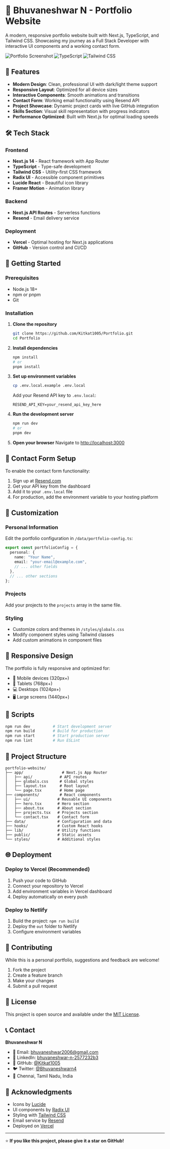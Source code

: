 # 🚀 Bhuvaneshwar N - Portfolio Website

A modern, responsive portfolio website built with Next.js, TypeScript, and Tailwind CSS. Showcasing my journey as a Full Stack Developer with interactive UI components and a working contact form.

![Portfolio Screenshot](https://img.shields.io/badge/Next.js-14.2.16-black?logo=next.js)
![TypeScript](https://img.shields.io/badge/TypeScript-5.0-blue?logo=typescript)
![Tailwind CSS](https://img.shields.io/badge/Tailwind_CSS-3.0-38B2AC?logo=tailwind-css)

## 🌟 Features

- **Modern Design**: Clean, professional UI with dark/light theme support
- **Responsive Layout**: Optimized for all device sizes
- **Interactive Components**: Smooth animations and transitions
- **Contact Form**: Working email functionality using Resend API
- **Project Showcase**: Dynamic project cards with live GitHub integration
- **Skills Section**: Visual skill representation with progress indicators
- **Performance Optimized**: Built with Next.js for optimal loading speeds

## 🛠️ Tech Stack

### Frontend

- **Next.js 14** - React framework with App Router
- **TypeScript** - Type-safe development
- **Tailwind CSS** - Utility-first CSS framework
- **Radix UI** - Accessible component primitives
- **Lucide React** - Beautiful icon library
- **Framer Motion** - Animation library

### Backend

- **Next.js API Routes** - Serverless functions
- **Resend** - Email delivery service

### Deployment

- **Vercel** - Optimal hosting for Next.js applications
- **GitHub** - Version control and CI/CD

## 🚀 Getting Started

### Prerequisites

- Node.js 18+
- npm or pnpm
- Git

### Installation

1. **Clone the repository**

   ```bash
   git clone https://github.com/Kitkat1005/Portfolio.git
   cd Portfolio
   ```

2. **Install dependencies**

   ```bash
   npm install
   # or
   pnpm install
   ```

3. **Set up environment variables**

   ```bash
   cp .env.local.example .env.local
   ```

   Add your Resend API key to `.env.local`:

   ```
   RESEND_API_KEY=your_resend_api_key_here
   ```

4. **Run the development server**

   ```bash
   npm run dev
   # or
   pnpm dev
   ```

5. **Open your browser**
   Navigate to [http://localhost:3000](http://localhost:3000)

## 📧 Contact Form Setup

To enable the contact form functionality:

1. Sign up at [Resend.com](https://resend.com/)
2. Get your API key from the dashboard
3. Add it to your `.env.local` file
4. For production, add the environment variable to your hosting platform

## 🎨 Customization

### Personal Information

Edit the portfolio configuration in `/data/portfolio-config.ts`:

```typescript
export const portfolioConfig = {
  personal: {
    name: "Your Name",
    email: "your-email@example.com",
    // ... other fields
  },
  // ... other sections
};
```

### Projects

Add your projects to the `projects` array in the same file.

### Styling

- Customize colors and themes in `/styles/globals.css`
- Modify component styles using Tailwind classes
- Add custom animations in component files

## 📱 Responsive Design

The portfolio is fully responsive and optimized for:

- 📱 Mobile devices (320px+)
- 📱 Tablets (768px+)
- 💻 Desktops (1024px+)
- 🖥️ Large screens (1440px+)

## 🔧 Scripts

```bash
npm run dev          # Start development server
npm run build        # Build for production
npm run start        # Start production server
npm run lint         # Run ESLint
```

## 📂 Project Structure

```
portfolio-website/
├── app/                 # Next.js App Router
│   ├── api/            # API routes
│   ├── globals.css     # Global styles
│   ├── layout.tsx      # Root layout
│   └── page.tsx        # Home page
├── components/         # React components
│   ├── ui/            # Reusable UI components
│   ├── hero.tsx       # Hero section
│   ├── about.tsx      # About section
│   ├── projects.tsx   # Projects section
│   └── contact.tsx    # Contact form
├── data/              # Configuration and data
├── hooks/             # Custom React hooks
├── lib/               # Utility functions
├── public/            # Static assets
└── styles/            # Additional styles
```

## 🌐 Deployment

### Deploy to Vercel (Recommended)

1. Push your code to GitHub
2. Connect your repository to Vercel
3. Add environment variables in Vercel dashboard
4. Deploy automatically on every push

### Deploy to Netlify

1. Build the project: `npm run build`
2. Deploy the `out` folder to Netlify
3. Configure environment variables

## 🤝 Contributing

While this is a personal portfolio, suggestions and feedback are welcome!

1. Fork the project
2. Create a feature branch
3. Make your changes
4. Submit a pull request

## 📄 License

This project is open source and available under the [MIT License](LICENSE).

## 📞 Contact

**Bhuvaneshwar N**

- 📧 Email: bhuvaneshwar2006@gmail.com
- 💼 LinkedIn: [bhuvaneshwar-n-2577232b3](https://www.linkedin.com/in/bhuvaneshwar-n-2577232b3)
- 🐙 GitHub: [@Kitkat1005](https://github.com/Kitkat1005)
- 🐦 Twitter: [@Bhuvaneshwarn4](https://www.x.com/Bhuvaneshwarn4)
- 📍 Chennai, Tamil Nadu, India

## 🙏 Acknowledgments

- Icons by [Lucide](https://lucide.dev/)
- UI components by [Radix UI](https://www.radix-ui.com/)
- Styling with [Tailwind CSS](https://tailwindcss.com/)
- Email service by [Resend](https://resend.com/)
- Deployed on [Vercel](https://vercel.com/)

---

⭐ **If you like this project, please give it a star on GitHub!**
